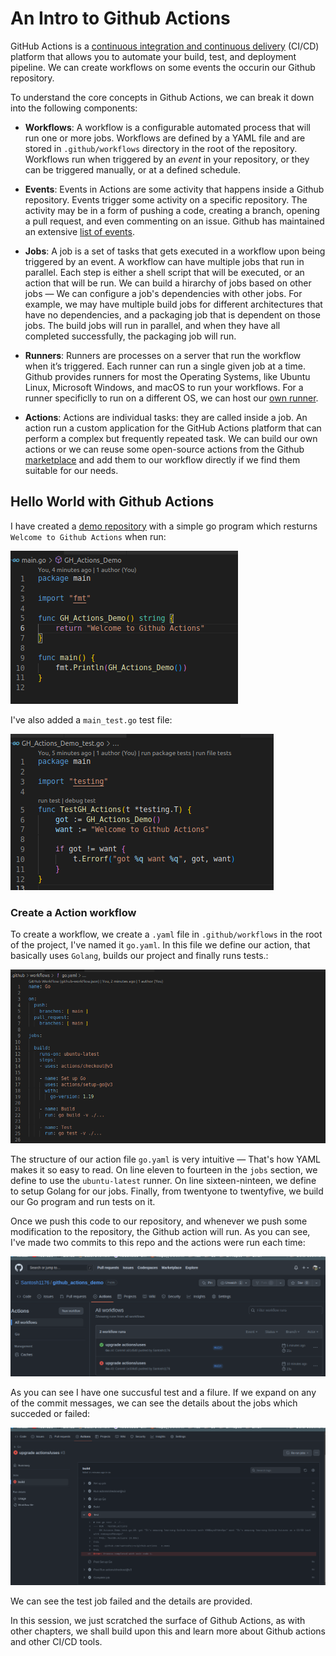 # An Intro to Github Actions

GitHub Actions is a [continuous integration and continuous delivery](../33-ci-cd-intro.md) (CI/CD) platform that allows you to automate your build, test, and deployment pipeline. We can create workflows on some events the occurin our Github repository.

To understand the core concepts in Github Actions, we can break it down into the following components:

- **Workflows**: A workflow is a configurable automated process that will run one or more jobs. Workflows are defined by a YAML file and are stored in `.github/workflows`  directory in the root of the repository. Workflows run when triggered by an *event* in your repository, or they can be triggered manually, or at a defined schedule.


- **Events**: Events in Actions are some activity that happens inside a Github repository. Events trigger some activity on a specific repository. The activity may be in a form of pushing a code, creating a branch, opening a pull request, and even commenting on an issue. Github has maintained an extensive [list of events](https://docs.github.com/en/actions/using-workflows/events-that-trigger-workflows#webhook-events).

- **Jobs**: A job is a set of tasks that gets executed in a workflow upon being triggered by an event. A workflow can have multiple jobs that run in parallel. Each step is either a shell script that will be executed, or an action that will be run. We can build a hirarchy of jobs based on other jobs — We can configure a job's dependencies with other jobs. For example, we may have multiple build jobs for different architectures that have no dependencies, and a packaging job that is dependent on those jobs. The build jobs will run in parallel, and when they have all completed successfully, the packaging job will run.

- **Runners**: Runners are processes on a server that run the workflow when it’s triggered. Each runner can run a single given job at a time. Github provides runners for most the Operating Systems, like Ubuntu Linux, Microsoft Windows, and macOS to run your workflows. For a runner specificlly to run on a different OS, we can host our [own runner](https://docs.github.com/en/actions/hosting-your-own-runners).

- **Actions**: Actions are individual tasks: they are called inside a job. An action run a custom application for the GitHub Actions platform that  can perform a complex but frequently repeated task. We can build our own actions or we can reuse some open-source actions from the Github [marketplace](https://github.com/marketplace?type=actions) and add them to our workflow directly if we find them suitable for our needs.


## Hello World with Github Actions

I have created a [demo repository](https://github.com/Santosh1176/github_actions_demo) with a simple go program which resturns `Welcome to Github Actions` when run:

![Go program](./images/gh-act-demo.png)

I've also added a `main_test.go` test file:

![Test file](./images/gh-demo-test.png)

### Create a Action workflow

To create a workflow, we create a `.yaml` file in `.github/workflows` in the root of the project, I've named it `go.yaml`. In this file we define our action, that basically uses `Golang`, builds our project and finally runs tests.:

![Github Action File](./images/gh-act-1.png)

The structure of our action file `go.yaml` is very intuitive — That's how YAML makes it so easy to read. On line eleven to fourteen in the `jobs` section, we define to use the `ubuntu-latest` runner. On line sixteen-ninteen, we define to setup Golang for our jobs. Finally, from twentyone to twentyfive, we build our Go program and run tests on it.

Once we push this code to our repository, and whenever we push some modification to the repository, the Github action will run. As you can see, I've made two commits to this repo and the actions were run each time:

![Github Action homepage](./images/gh.png)

As you can see I have one succusful test and a filure. If we expand on any of the commit messages, we can see the details about the jobs which succeded or failed:

![Failed Test](./images/test-expand.png)

We can see the test job failed and the details are provided.

In this session, we just scratched the surface of Github Actions, as with other chapters, we shall build upon this and learn more about Github actions and other CI/CD tools.
